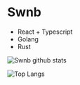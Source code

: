 # Swnb

- React + Typescript
- Golang
- Rust

![Swnb github stats](https://github-readme-stats.vercel.app/api?username=swnb&count_private=true&show_icons=true&theme=vue)

![Top Langs](https://github-readme-stats.vercel.app/api/top-langs/?username=swnb&count_private=truelayout=compact)
